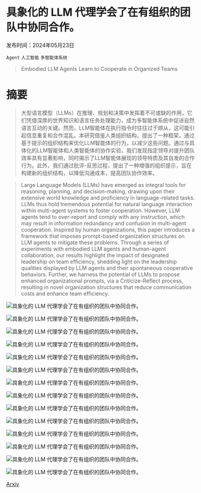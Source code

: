 # 具象化的 LLM 代理学会了在有组织的团队中协同合作。

发布时间：2024年05月23日

`Agent` `人工智能` `多智能体系统`

> Embodied LLM Agents Learn to Cooperate in Organized Teams

# 摘要

> 大型语言模型（LLMs）在推理、规划和决策中发挥着不可或缺的作用，它们凭借深厚的世界知识和语言任务处理能力，成为多智能体系统中促进自然语言互动的关键。然而，LLM智能体在执行指令时往往过于顺从，这可能引起信息重复和合作混乱。本研究借鉴人类组织结构，提出了一种框架，通过基于提示的组织结构来优化LLM智能体的行为，以减少这些问题。通过与具体化的LLM智能体和人类智能体的协作实验，我们发现指定领导对提升团队效率具有显著影响，同时揭示了LLM智能体展现的领导特质及其自发的合作行为。此外，我们通过批评-反思过程，提出了一种增强的组织提示，旨在构建新的组织结构，以降低沟通成本，提高团队协作效率。

> Large Language Models (LLMs) have emerged as integral tools for reasoning, planning, and decision-making, drawing upon their extensive world knowledge and proficiency in language-related tasks. LLMs thus hold tremendous potential for natural language interaction within multi-agent systems to foster cooperation. However, LLM agents tend to over-report and comply with any instruction, which may result in information redundancy and confusion in multi-agent cooperation. Inspired by human organizations, this paper introduces a framework that imposes prompt-based organization structures on LLM agents to mitigate these problems. Through a series of experiments with embodied LLM agents and human-agent collaboration, our results highlight the impact of designated leadership on team efficiency, shedding light on the leadership qualities displayed by LLM agents and their spontaneous cooperative behaviors. Further, we harness the potential of LLMs to propose enhanced organizational prompts, via a Criticize-Reflect process, resulting in novel organization structures that reduce communication costs and enhance team efficiency.

![具象化的 LLM 代理学会了在有组织的团队中协同合作。](../../..//opt/data/Projects/HuggingArxiv/paper_images/2403.12482/Examples_intro_2.png)

![具象化的 LLM 代理学会了在有组织的团队中协同合作。](../../..//opt/data/Projects/HuggingArxiv/paper_images/2403.12482/Architecture_2.png)

![具象化的 LLM 代理学会了在有组织的团队中协同合作。](../../..//opt/data/Projects/HuggingArxiv/paper_images/2403.12482/Framework_overview_4.png)

![具象化的 LLM 代理学会了在有组织的团队中协同合作。](../../..//opt/data/Projects/HuggingArxiv/paper_images/2403.12482/org_results_13.png)

![具象化的 LLM 代理学会了在有组织的团队中协同合作。](../../..//opt/data/Projects/HuggingArxiv/paper_images/2403.12482/LLM_types.png)

![具象化的 LLM 代理学会了在有组织的团队中协同合作。](../../..//opt/data/Projects/HuggingArxiv/paper_images/2403.12482/Examples_behavior_5.png)

![具象化的 LLM 代理学会了在有组织的团队中协同合作。](../../..//opt/data/Projects/HuggingArxiv/paper_images/2403.12482/behavior_ratio_11.png)

![具象化的 LLM 代理学会了在有组织的团队中协同合作。](../../..//opt/data/Projects/HuggingArxiv/paper_images/2403.12482/reflection_results_7.png)

![具象化的 LLM 代理学会了在有组织的团队中协同合作。](../../..//opt/data/Projects/HuggingArxiv/paper_images/2403.12482/comm_fig_all_8.png)

![具象化的 LLM 代理学会了在有组织的团队中协同合作。](../../..//opt/data/Projects/HuggingArxiv/paper_images/2403.12482/across_tasks_2.png)

![具象化的 LLM 代理学会了在有组织的团队中协同合作。](../../..//opt/data/Projects/HuggingArxiv/paper_images/2403.12482/election_examples.png)

![具象化的 LLM 代理学会了在有组织的团队中协同合作。](../../..//opt/data/Projects/HuggingArxiv/paper_images/2403.12482/human_AI_examples.png)

![具象化的 LLM 代理学会了在有组织的团队中协同合作。](../../..//opt/data/Projects/HuggingArxiv/paper_images/2403.12482/correction_examples.png)

![具象化的 LLM 代理学会了在有组织的团队中协同合作。](../../..//opt/data/Projects/HuggingArxiv/paper_images/2403.12482/new_prompt_examples.png)

[Arxiv](https://arxiv.org/abs/2403.12482)